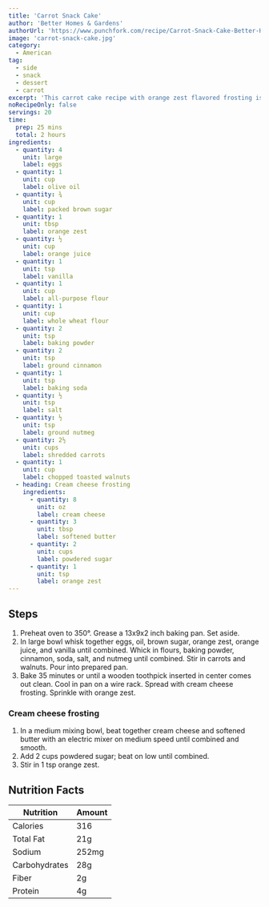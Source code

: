 ```yaml
---
title: 'Carrot Snack Cake'
author: 'Better Homes & Gardens'
authorUrl: 'https://www.punchfork.com/recipe/Carrot-Snack-Cake-Better-Homes-Gardens'
image: 'carrot-snack-cake.jpg'
category:
  - American
tag:
  - side
  - snack
  - dessert
  - carrot
excerpt: 'This carrot cake recipe with orange zest flavored frosting is a versatile dessert that can be enjoyed any time of day.'
noRecipeOnly: false
servings: 20
time:
  prep: 25 mins
  total: 2 hours
ingredients:
  - quantity: 4
    unit: large
    label: eggs
  - quantity: 1
    unit: cup
    label: olive oil
  - quantity: ¾
    unit: cup
    label: packed brown sugar
  - quantity: 1
    unit: tbsp
    label: orange zest
  - quantity: ½
    unit: cup
    label: orange juice
  - quantity: 1
    unit: tsp
    label: vanilla
  - quantity: 1
    unit: cup
    label: all-purpose flour
  - quantity: 1
    unit: cup
    label: whole wheat flour
  - quantity: 2
    unit: tsp
    label: baking powder
  - quantity: 2
    unit: tsp
    label: ground cinnamon
  - quantity: 1
    unit: tsp
    label: baking soda
  - quantity: ½
    unit: tsp
    label: salt
  - quantity: ½
    unit: tsp
    label: ground nutmeg
  - quantity: 2½
    unit: cups
    label: shredded carrots
  - quantity: 1
    unit: cup
    label: chopped toasted walnuts
  - heading: Cream cheese frosting
    ingredients:
      - quantity: 8
        unit: oz
        label: cream cheese
      - quantity: 3
        unit: tbsp
        label: softened butter
      - quantity: 2
        unit: cups
        label: powdered sugar
      - quantity: 1
        unit: tsp
        label: orange zest
---
```


## Steps

1. Preheat oven to 350°. Grease a 13x9x2 inch baking pan. Set aside.
2. In large bowl whisk together eggs, oil, brown sugar, orange zest, orange juice, and vanilla until combined. Whick in flours, baking powder, cinnamon, soda, salt, and nutmeg until combined. Stir in carrots and walnuts. Pour into prepared pan.
3. Bake 35 minutes or until a wooden toothpick inserted in center comes out clean. Cool in pan on a wire rack. Spread with cream cheese frosting. Sprinkle with orange zest.

### Cream cheese frosting

1. In a medium mixing bowl, beat together cream cheese and softened butter with an electric mixer on medium speed until combined and smooth.
2. Add 2 cups powdered sugar; beat on low until combined.
3. Stir in 1 tsp orange zest.

## Nutrition Facts

| Nutrition     | Amount |
| ------------- | ------ |
| Calories      | 316    |
| Total Fat     | 21g    |
| Sodium        | 252mg  |
| Carbohydrates | 28g    |
| Fiber         | 2g     |
| Protein       | 4g     |

